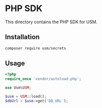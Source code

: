 # PHP SDK

This directory contains the PHP SDK for USM.

## Installation

```bash
composer require usm/secrets
```

## Usage

```php
<?php
require_once 'vendor/autoload.php';

use Usm\USM;

$usm = USM::load();
$dbUrl = $usm->get('DB_URL');
```